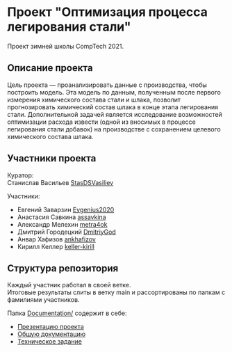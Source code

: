# Проект "Оптимизация процесса легирования стали"

Проект зимней школы CompTech 2021.

## Описание проекта

Цель проекта — проанализировать данные с производства, чтобы построить модель. Эта модель по данным, полученным после первого измерения химического состава стали и шлака, позволит прогнозировать химический состав шлака в конце этапа легирования стали. 
Дополнительной задачей является исследование возможностей оптимизации расхода извести (одной из вносимых в процессе легирования стали добавок) на производстве с сохранением целевого химического состава шлака.

## Участники проекта

Куратор:  
Станислав Васильев [StasDSVasiliev](https://github.com/StasDSVasiliev)

Участники:
- Евгений Заварзин [Evgenius2020](https://github.com/Evgenius2020)
- Анастасия Савкина [assavkina](https://github.com/assavkina)
- Александр Мелехин [metra4ok](https://github.com/metra4ok)
- Дмитрий Городецкий [DmitriyGod](https://github.com/DmitriyGod)
- Анвар Хафизов [ankhafizov](https://github.com/ankhafizov)
- Кирилл Келлер [keller-kirill](https://github.com/keller-kirill)

## Структура репозитория

Каждый участник работал в своей ветке.  
Итоговые результаты слиты в ветку main и рассортированы по папкам с фамилиями участников.

Папка [Documentation/](Documentation/) содержит в себе:
- [Презентацию проекта](Documentation/presentation.pdf)
- [Общую документацию](Documentation/project_documentation.pdf)
- [Техническое задание](Documentation/project_specification.pdf)


